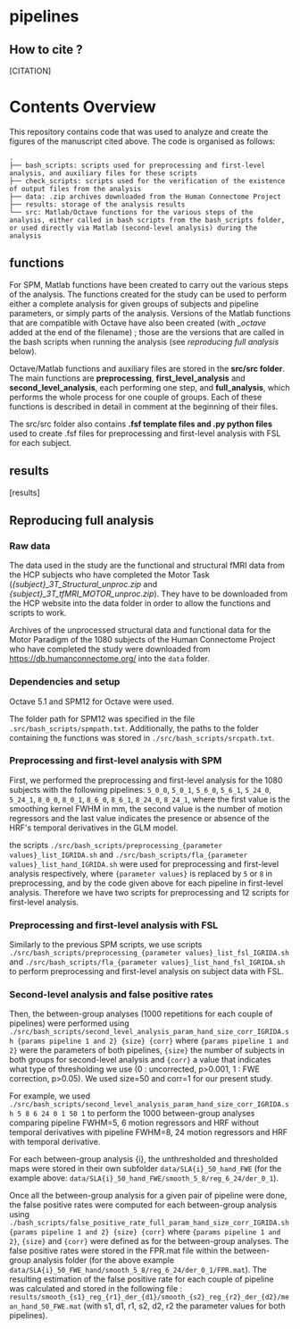 # pipelines



## How to cite ?

[CITATION]

# Contents Overview
This repository contains code that was used to analyze and create the figures of the manuscript cited above. The code is organised as follows:

```
.
├── bash_scripts: scripts used for preprocessing and first-level analysis, and auxiliary files for these scripts
├── check_scripts: scripts used for the verification of the existence of output files from the analysis
├── data: .zip archives downloaded from the Human Connectome Project
├── results: storage of the analysis results
└── src: Matlab/Octave functions for the various steps of the analysis, either called in bash scripts from the bash_scripts folder, or used directly via Matlab (second-level analysis) during the analysis
```

## functions

For SPM, Matlab functions have been created to carry out the various steps of the analysis. The functions created for the study can be used to perform either a complete analysis for given groups of subjects and pipeline parameters, or simply parts of the analysis. Versions of the Matlab functions that are compatible with Octave have also been created (with *\_octave* added at the end of the filename) ; those are the versions that are called in the bash scripts when running the analysis (see *reproducing full analysis* below).

Octave/Matlab functions and auxiliary files are stored in the **src/src folder**. The main functions are **preprocessing**, **first_level_analysis** and **second_level_analysis**, each performing one step, and **full_analysis**, which performs the whole process for one couple of groups. Each of these functions is described in detail in comment at the beginning of their files.

The src/src folder also contains **.fsf template files and .py python files** used to create .fsf files for preprocessing and first-level analysis with FSL for each subject.

## results

[results]

## Reproducing full analysis

### Raw data

The data used in the study are the functional and structural fMRI data from the HCP subjects who have completed the Motor Task (*{subject}_3T_Structural_unproc.zip* and *{subject}_3T_tfMRI_MOTOR_unproc.zip*). They have to be downloaded from the HCP website into the data folder in order to allow the functions and scripts to work.

Archives of the unprocessed structural data and functional data for the Motor Paradigm of the 1080 subjects of the Human Connectome Project who have completed the study were downloaded from https://db.humanconnectome.org/ into the `data` folder.

### Dependencies and setup
Octave 5.1 and SPM12 for Octave were used.

The folder path for SPM12 was specified in the file `.src/bash_scripts/spmpath.txt`. Additionally, the paths to the folder containing the functions was stored in `./src/bash_scripts/srcpath.txt`.

### Preprocessing and first-level analysis with SPM

First, we performed the preprocessing and first-level analysis for the 1080 subjects with the following pipelines: `5_0_0`, `5_0_1`, `5_6_0`, `5_6_1`, `5_24_0`, `5_24_1`, `8_0_0`, `8_0_1`, `8_6_0`, `8_6_1`, `8_24_0`, `8_24_1`, where the first value is the smoothing kernel FWHM in mm, the second value is the number of motion regressors and the last value indicates the presence or absence of the HRF's temporal derivatives in the GLM model.

the scripts `./src/bash_scripts/preprocessing_{parameter values}_list_IGRIDA.sh` and `./src/bash_scripts/fla_{parameter values}_list_hand_IGRIDA.sh` were used for preprocessing and first-level analysis respectively, where `{parameter values}` is replaced by `5` or `8` in preprocessing, and by the code given above for each pipeline in first-level analysis. Therefore we have two scripts for preprocessing and 12 scripts for first-level analysis.

### Preprocessing and first-level analysis with FSL

Similarly to the previous SPM scripts, we use scripts `./src/bash_scripts/preprocessing_{parameter values}_list_fsl_IGRIDA.sh` and `./src/bash_scripts/fla_{parameter values}_list_hand_fsl_IGRIDA.sh` to perform preprocessing and first-level analysis on subject data with FSL.

### Second-level analysis and false positive rates

Then, the between-group analyses (1000 repetitions for each couple of pipelines) were performed using `./src/bash_scripts/second_level_analysis_param_hand_size_corr_IGRIDA.sh {params pipeline 1 and 2} {size} {corr}` where `{params pipeline 1 and 2}` were the parameters of both pipelines, `{size}` the number of subjects in both groups for second-level analysis and `{corr}` a value that indicates what type of thresholding we use (0 : uncorrected, p>0.001, 1 : FWE correction, p>0.05). We used size=50 and corr=1 for our present study.

For example, we used `./src/bash_scripts/second_level_analysis_param_hand_size_corr_IGRIDA.sh 5 8 6 24 0 1 50 1` to perform the 1000 between-group analyses comparing pipeline FWHM=5, 6 motion regressors and HRF without temporal derivatives with pipeline FWHM=8, 24 motion regressors and HRF with temporal derivative.

For each between-group analysis {i}, the unthresholded and thresholded maps were stored in their own subfolder `data/SLA{i}_50_hand_FWE` (for the example above: `data/SLA{i}_50_hand_FWE/smooth_5_8/reg_6_24/der_0_1`).

Once all the between-group analysis for a given pair of pipeline were done, the false positive rates were computed for each between-group analysis using `./bash_scripts/false_positive_rate_full_param_hand_size_corr_IGRIDA.sh {params pipeline 1 and 2} {size} {corr}` where `{params pipeline 1 and 2}`, `{size}` and `{corr}` were defined as for the between-group analyses. The false positive rates were stored in the FPR.mat file within the between-group analysis folder (for the above example `data/SLA{i}_50_FWE_hand/smooth_5_8/reg_6_24/der_0_1/FPR.mat`). The resulting estimation of the false positive rate for each couple of pipeline was calculated and stored in the following file : `results/smooth_{s1}_reg_{r1}_der_{d1}/smooth_{s2}_reg_{r2}_der_{d2}/mean_hand_50_FWE.mat` (with s1, d1, r1, s2, d2, r2 the parameter values for both pipelines).
